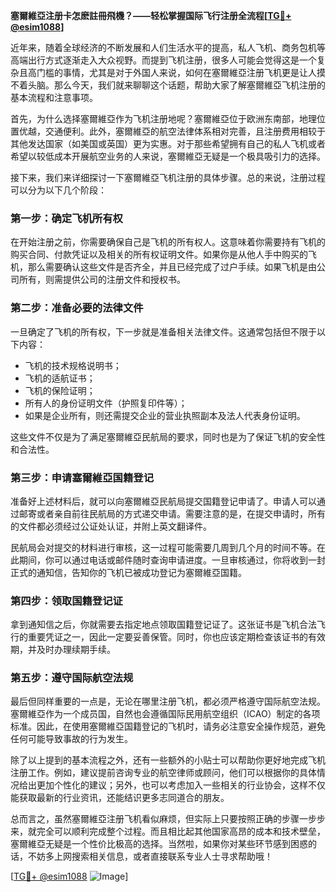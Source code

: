 **塞爾維亞注册卡怎麽註冊飛機？——轻松掌握国际飞行注册全流程[[TG💪+ @esim1088](https://t.me/s/esim1088)]**

近年来，随着全球经济的不断发展和人们生活水平的提高，私人飞机、商务包机等高端出行方式逐渐走入大众视野。而提到飞机注册，很多人可能会觉得这是一个复杂且高门槛的事情，尤其是对于外国人来说，如何在塞爾維亞注册飞机更是让人摸不着头脑。那么今天，我们就来聊聊这个话题，帮助大家了解塞爾維亞飞机注册的基本流程和注意事项。

首先，为什么选择塞爾維亞作为飞机注册地呢？塞爾維亞位于欧洲东南部，地理位置优越，交通便利。此外，塞爾維亞的航空法律体系相对完善，且注册费用相较于其他发达国家（如美国或英国）更为实惠。对于那些希望拥有自己的私人飞机或者希望以较低成本开展航空业务的人来说，塞爾維亞无疑是一个极具吸引力的选择。

接下来，我们来详细探讨一下塞爾維亞飞机注册的具体步骤。总的来说，注册过程可以分为以下几个阶段：

### 第一步：确定飞机所有权

在开始注册之前，你需要确保自己是飞机的所有权人。这意味着你需要持有飞机的购买合同、付款凭证以及相关的所有权证明文件。如果你是从他人手中购买的飞机，那么需要确认这些文件是否齐全，并且已经完成了过户手续。如果飞机是由公司所有，则需提供公司的注册文件和授权书。

### 第二步：准备必要的法律文件

一旦确定了飞机的所有权，下一步就是准备相关法律文件。这通常包括但不限于以下内容：
- 飞机的技术规格说明书；
- 飞机的适航证书；
- 飞机的保险证明；
- 所有人的身份证明文件（护照复印件等）；
- 如果是企业所有，则还需提交企业的营业执照副本及法人代表身份证明。

这些文件不仅是为了满足塞爾維亞民航局的要求，同时也是为了保证飞机的安全性和合法性。

### 第三步：申请塞爾維亞国籍登记

准备好上述材料后，就可以向塞爾維亞民航局提交国籍登记申请了。申请人可以通过邮寄或者亲自前往民航局的方式递交申请。需要注意的是，在提交申请时，所有的文件都必须经过公证处认证，并附上英文翻译件。

民航局会对提交的材料进行审核，这一过程可能需要几周到几个月的时间不等。在此期间，你可以通过电话或邮件随时查询申请进度。一旦审核通过，你将收到一封正式的通知信，告知你的飞机已被成功登记为塞爾維亞国籍。

### 第四步：领取国籍登记证

拿到通知信之后，你就需要去指定地点领取国籍登记证了。这张证书是飞机合法飞行的重要凭证之一，因此一定要妥善保管。同时，你也应该定期检查该证书的有效期，并及时办理续期手续。

### 第五步：遵守国际航空法规

最后但同样重要的一点是，无论在哪里注册飞机，都必须严格遵守国际航空法规。塞爾維亞作为一个成员国，自然也会遵循国际民用航空组织（ICAO）制定的各项标准。因此，在使用塞爾維亞国籍登记的飞机时，请务必注意安全操作规范，避免任何可能导致事故的行为发生。

除了以上提到的基本流程之外，还有一些额外的小贴士可以帮助你更好地完成飞机注册工作。例如，建议提前咨询专业的航空律师或顾问，他们可以根据你的具体情况给出更加个性化的建议；另外，也可以考虑加入一些相关的行业协会，这样不仅能获取最新的行业资讯，还能结识更多志同道合的朋友。

总而言之，虽然塞爾維亞注册飞机看似麻烦，但实际上只要按照正确的步骤一步步来，就完全可以顺利完成整个过程。而且相比起其他国家高昂的成本和技术壁垒，塞爾維亞无疑是一个性价比极高的选择。当然啦，如果你对某些环节感到困惑的话，不妨多上网搜索相关信息，或者直接联系专业人士寻求帮助哦！

[[TG💪+ @esim1088](https://t.me/s/esim1088) ![Image](https://i.postimg.cc/4NQfJmqS/Snipaste-2025-05-13-00-14-12.png)]